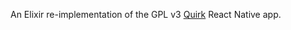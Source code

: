 An Elixir re-implementation of the GPL v3 [Quirk][1] React Native app.

[1]: https://github.com/Flaque/quirk
